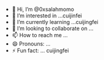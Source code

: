 - 👋 Hi, I’m @0xsalahmomo
- 👀 I’m interested in ...cuijinfei
- 🌱 I’m currently learning ...cuijingfei
- 💞️ I’m looking to collaborate on ...
- 📫 How to reach me ...
- 😄 Pronouns: ...
- ⚡ Fun fact: ... cuijingfei

<!---
0xsalahmomo/0xsalahmomo is a ✨ special ✨ repository because its `README.md` (this file) appears on your GitHub profile.
You can click the Preview link to take a look at your changes.
--->
